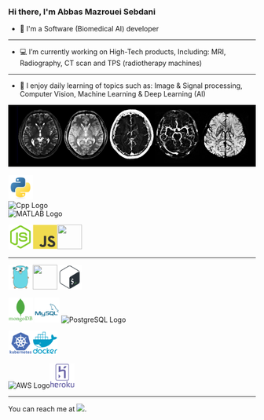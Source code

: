 ### Hi there, I'm Abbas Mazrouei Sebdani

- 🦾 I'm a Software (Biomedical AI) developer
-----------------------------------
- 💻 I’m currently working on High-Tech products, Including:
MRI, Radiography, CT scan and TPS (radiotherapy machines)
------------------------------------------------------------
- 🤖 I enjoy daily learning of topics such as:
Image & Signal processing, Computer Vision, Machine Learning & Deep Learning (AI)
<img src="brain-all.png">

<img src="https://raw.githubusercontent.com/devicons/devicon/master/icons/python/python-original.svg" alt="Python Logo" width="50" height="50"/><br />
<img src="https://upload.wikimedia.org/wikipedia/commons/1/18/ISO_C%2B%2B_Logo.svg" alt="Cpp Logo" width="50" height="50"/><br />
<img src="https://upload.wikimedia.org/wikipedia/commons/2/21/Matlab_Logo.png" alt="MATLAB Logo" width="50" height="50"/><br />

<img src="https://raw.githubusercontent.com/devicons/devicon/master/icons/nodejs/nodejs-original.svg" alt="Node.js Logo" width="50" height="50"/><img src="https://raw.githubusercontent.com/devicons/devicon/master/icons/javascript/javascript-original.svg" alt="JavaScript Logo" width="50" height="50"/><img src="https://cdn.jsdelivr.net/gh/devicons/devicon/icons/react/react-original-wordmark.svg" width="50" height="50"/><br />

---

<img src="https://raw.githubusercontent.com/devicons/devicon/master/icons/go/go-original.svg" alt="GO Golang Logo" width="50" height="50"/><img src="https://cdn.jsdelivr.net/gh/devicons/devicon/icons/rust/rust-plain.svg" width="50" height="50" /><img src="https://github.com/devicons/devicon/raw/master/icons/bash/bash-original.svg" alt="Bash Logo" width="50" height="50"/><br />

<img src="https://raw.githubusercontent.com/devicons/devicon/master/icons/mongodb/mongodb-plain-wordmark.svg" alt="MongoDB Logo" 
width="50" height="50"/> <img src="https://raw.githubusercontent.com/devicons/devicon/master/icons/mysql/mysql-plain-wordmark.svg" alt="MySQL Logo" width="50" height="50"/> <img src="https://cdn.worldvectorlogo.com/logos/postgresql.svg" alt="PostgreSQL Logo" width="50" height="50"/><br />

<img src="https://raw.githubusercontent.com/devicons/devicon/master/icons/kubernetes/kubernetes-plain-wordmark.svg" alt="Kubernetes K8s Logo" width="50" height="50"/><img src="https://raw.githubusercontent.com/devicons/devicon/master/icons/docker/docker-plain-wordmark.svg" alt="Laravel Logo" width="50" height="50"/><br />

<img src="https://cdn.worldvectorlogo.com/logos/aws-2.svg" alt="AWS Logo" width="50" height="50"/><img src="https://github.com/devicons/devicon/raw/master/icons/heroku/heroku-original-wordmark.svg" alt="Heroku Logo" width="50" height="50"/>

---

You can reach me at 
[![](https://img.shields.io/badge/-Linkedin-informational?style=for-the-badge&logo=linkedin&logoColor=white&color=2867B2)](https://www.linkedin.com/in/abbas-mazrouei).
